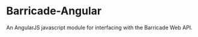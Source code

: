 Barricade-Angular
=================

An AngularJS javascript module for interfacing with the Barricade Web API.
